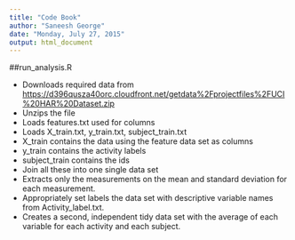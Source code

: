 ```yaml
---
title: "Code Book"
author: "Saneesh George"
date: "Monday, July 27, 2015"
output: html_document
---
```

##run_analysis.R

* Downloads required data from https://d396qusza40orc.cloudfront.net/getdata%2Fprojectfiles%2FUCI%20HAR%20Dataset.zip
* Unzips the file
* Loads features.txt used for columns
* Loads X_train.txt, y_train.txt, subject_train.txt
* X_train contains the data using the feature data set as columns
* y_train contains the activity labels
* subject_train contains the ids
* Join all these into one single data set
* Extracts only the measurements on the mean and standard deviation for each measurement.
* Appropriately set labels the data set with descriptive variable names from Activity_label.txt.
* Creates a second, independent tidy data set with the average of each variable for each activity and each subject.
